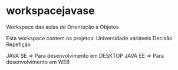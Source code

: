 # workspacejavase
Workspace das aulas de Orientação a Objetos

Esta workspace contem os projetos:
Universidade
variáveis
Decisão
Repetição

JAVA SE => Para desenvolvimento em DESKTOP
JAVA EE => Para desenvolvimento em WEB
